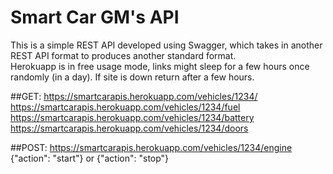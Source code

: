 # Smart Car GM's API

This is a simple REST API developed using Swagger, which takes in another REST API format to produces another standard format.  <br />
Herokuapp is in free usage mode, links might sleep for a few hours once randomly (in a day). If site is down return after a  few hours.

##GET:
https://smartcarapis.herokuapp.com/vehicles/1234/  <br />
https://smartcarapis.herokuapp.com/vehicles/1234/fuel  <br />
https://smartcarapis.herokuapp.com/vehicles/1234/battery  <br />
https://smartcarapis.herokuapp.com/vehicles/1234/doors  <br />

##POST:
https://smartcarapis.herokuapp.com/vehicles/1234/engine
{"action": "start"} or {"action": "stop"} 

